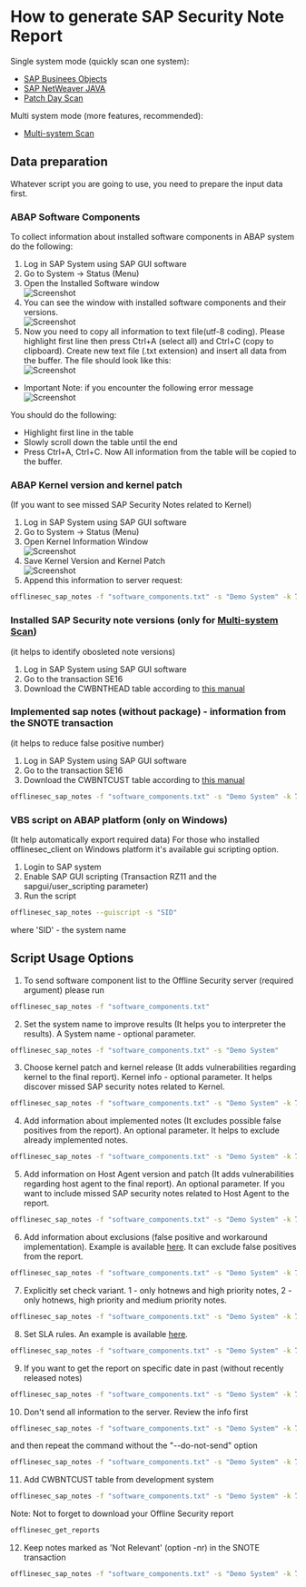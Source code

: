 # How to generate SAP Security Note Report

Single system mode (quickly scan one system): 
* [SAP Businees Objects](./how_to_prepare_bo_version.md)
* [SAP NetWeaver JAVA](./how_to_prepare_java_softs.md)
* [Patch Day Scan](./how_to_request_patch_day_scan.md)

Multi system mode (more features, recommended):
* [Multi-system Scan](./how_to_request_multi_system_scan.md)

## Data preparation
Whatever script you are going to use, you need to prepare the input data first.

### ABAP Software Components
To collect information about installed software components in ABAP system do the following:
1. Log in SAP System using SAP GUI software
2. Go to System -> Status (Menu)
3. Open the Installed Software window<br />
![Screenshot](./img/softs_button.png)
4. You can see the window with installed software components and their versions.<br />
![Screenshot](./img/installed_softs.png)
5. Now you need to copy all information to text file(utf-8 coding). Please highlight first line then press Ctrl+A (select all) and Ctrl+C (copy to clipboard).
Create new text file (.txt extension) and insert all data from the buffer. The file should look like this:<br />
![Screenshot](./img/text_softs.png)

* Important Note: if you encounter the following error message<br />
![Screenshot](./img/error1.jpg)

You should do the following:
* Highlight first line in the table
* Slowly scroll down the table until the end
* Press Ctrl+A, Ctrl+C. Now All information from the table will be copied to the buffer.

### ABAP Kernel version and kernel patch
(If you want to see missed SAP Security Notes related to Kernel)
1. Log in SAP System using SAP GUI software
2. Go to System -> Status (Menu)
3. Open Kernel Information Window<br />
![Screenshot](./img/kernel_button.png)
4. Save Kernel Version and Kernel Patch<br />
![Screenshot](./img/kernel.png)
5. Append this information to server request:
```sh
offlinesec_sap_notes -f "software_components.txt" -s "Demo System" -k 721 -p 402
```

### Installed SAP Security note versions (only for [Multi-system Scan](./how_to_request_multi_system_scan.md))
(it helps to identify obosleted note versions)
1. Log in SAP System using SAP GUI software
2. Go to the transaction SE16
3. Download the CWBNTHEAD table according to [this manual](./get_table.md)

### Implemented sap notes (without package) - information from the SNOTE transaction
(it helps to reduce false positive number)
1. Log in SAP System using SAP GUI software
2. Go to the transaction SE16
3. Download the CWBNTCUST table according to [this manual](./get_table.md)
```sh
offlinesec_sap_notes -f "software_components.txt" -s "Demo System" -k 721 -p 402 -c "cwbntcust.xlsx"
```

### VBS script on ABAP platform (only on Windows)
(It help automatically export required data)
For those who installed offlinesec_client on Windows platform it's available gui scripting option.
1. Login to SAP system
2. Enable SAP GUI scripting (Transaction RZ11 and the sapgui/user_scripting parameter)
3. Run the script

```sh
offlinesec_sap_notes --guiscript -s "SID"
```
where 'SID' - the system name

## Script Usage Options
1. To send software component list to the Offline Security server (required argument) please run
```sh
offlinesec_sap_notes -f "software_components.txt"
```

2. Set the system name to improve results (It helps you to interpreter the results). A System name - optional parameter.
```sh
offlinesec_sap_notes -f "software_components.txt" -s "Demo System"
```

3. Choose kernel patch and kernel release (It adds vulnerabilities regarding kernel to the final report). Kernel info - optional parameter. It helps discover missed SAP security notes related to Kernel.
```sh
offlinesec_sap_notes -f "software_components.txt" -s "Demo System" -k 721 -p 402
```

4. Add information about implemented notes (It excludes possible false positives from the report). An optional parameter. It helps to exclude already implemented notes.
```sh
offlinesec_sap_notes -f "software_components.txt" -s "Demo System" -k 721 -p 402 -c "cwbntcust.xlsx"
```

5. Add information on Host Agent version and patch (It adds vulnerabilities regarding host agent to the final report). An optional parameter. If you want to include missed SAP security notes related to Host Agent to the report.
```sh
offlinesec_sap_notes -f "software_components.txt" -s "Demo System" -k 721 -p 402 --host-agent-ver "7.22" --host-agent-patch 11
```

6. Add information about exclusions (false positive and workaround implementation). Example is available [here](./yaml_exclude_example.yaml). It can exclude false positives from the report.
```sh
offlinesec_sap_notes -f "software_components.txt" -s "Demo System" -k 721 -p 402 -e "exclude.yaml"
```

7. Explicitly set check variant. 1 - only hotnews and high priority notes, 2 - only hotnews, high priority and medium priority notes.
```sh
offlinesec_sap_notes -f "software_components.txt" -s "Demo System" -k 721 -p 402 -v 1
```

8. Set SLA rules. An example is available [here](./yaml_sla_example.yaml).
```sh
offlinesec_sap_notes -f "software_components.txt" -s "Demo System" -k 721 -p 402 -l "sla_rules.yaml"
```

9. If you want to get the report on specific date in past (without recently released notes) 
```sh
offlinesec_sap_notes -f "software_components.txt" -s "Demo System" -k 721 -p 402 -d "25-11-2024"
```

10. Don't send all information to the server. Review the info first
```sh
offlinesec_sap_notes -f "software_components.txt" -s "Demo System" -k 721 -p 402 --do-not-sent
```
and then repeat the command without the "--do-not-send" option
```sh
offlinesec_sap_notes -f "software_components.txt" -s "Demo System" -k 721 -p 402
```

11. Add CWBNTCUST table from development system
```sh
offlinesec_sap_notes -f "software_components.txt" -s "Demo System" -k 721 -p 402 -c "cwbntcust.xlsx" -cd "dev_cwbntcust.xlsx"
```

Note: Not to forget to download your Offline Security report
```sh
offlinesec_get_reports
```

12. Keep notes marked as 'Not Relevant' (option -nr) in the SNOTE transaction
```sh
offlinesec_sap_notes -f "software_components.txt" -s "Demo System" -k 721 -p 402 -nr
```



